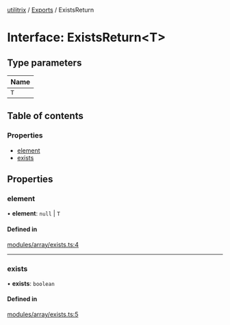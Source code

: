 [utilitrix](../README.md) / [Exports](../modules.md) / ExistsReturn

# Interface: ExistsReturn<T\>

## Type parameters

| Name |
| :------ |
| `T` |

## Table of contents

### Properties

- [element](ExistsReturn.md#element)
- [exists](ExistsReturn.md#exists)

## Properties

### element

• **element**: ``null`` \| `T`

#### Defined in

[modules/array/exists.ts:4](https://github.com/angelplusultra/utilitrix/blob/9d73b51/src/modules/array/exists.ts#L4)

___

### exists

• **exists**: `boolean`

#### Defined in

[modules/array/exists.ts:5](https://github.com/angelplusultra/utilitrix/blob/9d73b51/src/modules/array/exists.ts#L5)
